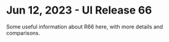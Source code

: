 # Jun 12, 2023 - UI Release 66

Some useful information about R66 here, with more details and comparisons.